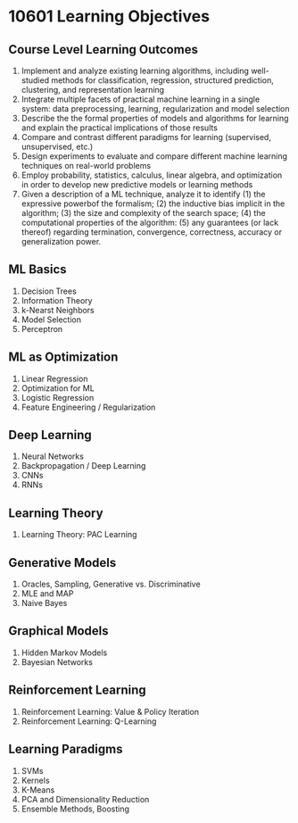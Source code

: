 # 10601 Learning Objectives

## Course Level Learning Outcomes

1. Implement and analyze existing learning algorithms, including well-studied methods for classification, regression, structured prediction, clustering, and representation learning
2. Integrate multiple facets of practical machine learning in a single system: data preprocessing, learning, regularization and model selection
3. Describe the the formal properties of models and algorithms for learning and explain the practical implications of those results
4. Compare and contrast different paradigms for learning (supervised, unsupervised, etc.)
5. Design experiments to evaluate and compare different machine learning techniques on real-world problems
6. Employ probability, statistics, calculus, linear algebra, and optimization in order to develop new predictive models or learning methods
7. Given a description of a ML technique, analyze it to identify (1) the expressive powerbof the formalism; (2) the inductive bias implicit in the algorithm; (3) the size and complexity of the search space; (4) the computational properties of the algorithm: (5) any guarantees (or lack thereof) regarding termination, convergence, correctness, accuracy or generalization power.

## ML Basics

1. Decision Trees
2. Information Theory
3. k-Nearst Neighbors
4. Model Selection
5. Perceptron

## ML as Optimization

1. Linear Regression
2. Optimization for ML
3. Logistic Regression
4. Feature Engineering / Regularization

## Deep Learning

1. Neural Networks
2. Backpropagation / Deep Learning
3. CNNs
4. RNNs

## Learning Theory

1. Learning Theory: PAC Learning

## Generative Models

1. Oracles, Sampling, Generative vs. Discriminative
2. MLE and MAP
3. Naive Bayes

## Graphical Models

1. Hidden Markov Models
2. Bayesian Networks

## Reinforcement Learning

1. Reinforcement Learning: Value & Policy Iteration
2. Reinforcement Learning: Q-Learning

## Learning Paradigms

1. SVMs
2. Kernels
3. K-Means
4. PCA and Dimensionality Reduction
5. Ensemble Methods, Boosting
